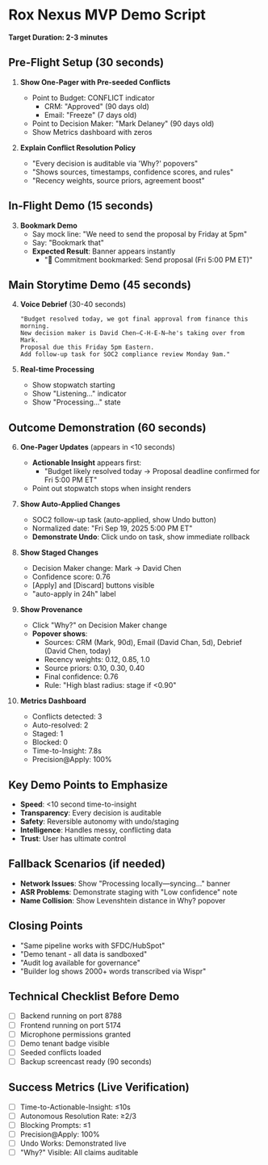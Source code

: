 # Rox Nexus MVP Demo Script
**Target Duration: 2-3 minutes**

## Pre-Flight Setup (30 seconds)
1. **Show One-Pager with Pre-seeded Conflicts**
   - Point to Budget: CONFLICT indicator
     - CRM: "Approved" (90 days old)
     - Email: "Freeze" (7 days old)
   - Point to Decision Maker: "Mark Delaney" (90 days old)
   - Show Metrics dashboard with zeros

2. **Explain Conflict Resolution Policy**
   - "Every decision is auditable via 'Why?' popovers"
   - "Shows sources, timestamps, confidence scores, and rules"
   - "Recency weights, source priors, agreement boost"

## In-Flight Demo (15 seconds)
3. **Bookmark Demo**
   - Say mock line: "We need to send the proposal by Friday at 5pm"
   - Say: "Bookmark that"
   - **Expected Result**: Banner appears instantly
     - "📌 Commitment bookmarked: Send proposal (Fri 5:00 PM ET)"

## Main Storytime Demo (45 seconds)
4. **Voice Debrief** (30-40 seconds)
   ```
   "Budget resolved today, we got final approval from finance this morning. 
   New decision maker is David Chen—C-H-E-N—he's taking over from Mark. 
   Proposal due this Friday 5pm Eastern. 
   Add follow-up task for SOC2 compliance review Monday 9am."
   ```

5. **Real-time Processing**
   - Show stopwatch starting
   - Show "Listening..." indicator
   - Show "Processing..." state

## Outcome Demonstration (60 seconds)
6. **One-Pager Updates** (appears in <10 seconds)
   - **Actionable Insight** appears first:
     - "Budget likely resolved today → Proposal deadline confirmed for Fri 5:00 PM ET"
   - Point out stopwatch stops when insight renders

7. **Show Auto-Applied Changes**
   - SOC2 follow-up task (auto-applied, show Undo button)
   - Normalized date: "Fri Sep 19, 2025 5:00 PM ET"
   - **Demonstrate Undo**: Click undo on task, show immediate rollback

8. **Show Staged Changes**
   - Decision Maker change: Mark → David Chen
   - Confidence score: 0.76
   - [Apply] and [Discard] buttons visible
   - "auto-apply in 24h" label

9. **Show Provenance**
   - Click "Why?" on Decision Maker change
   - **Popover shows**:
     - Sources: CRM (Mark, 90d), Email (David Chan, 5d), Debrief (David Chen, today)
     - Recency weights: 0.12, 0.85, 1.0
     - Source priors: 0.10, 0.30, 0.40
     - Final confidence: 0.76
     - Rule: "High blast radius: stage if <0.90"

10. **Metrics Dashboard**
    - Conflicts detected: 3
    - Auto-resolved: 2
    - Staged: 1
    - Blocked: 0
    - Time-to-Insight: 7.8s
    - Precision@Apply: 100%

## Key Demo Points to Emphasize
- **Speed**: <10 second time-to-insight
- **Transparency**: Every decision is auditable
- **Safety**: Reversible autonomy with undo/staging
- **Intelligence**: Handles messy, conflicting data
- **Trust**: User has ultimate control

## Fallback Scenarios (if needed)
- **Network Issues**: Show "Processing locally—syncing..." banner
- **ASR Problems**: Demonstrate staging with "Low confidence" note
- **Name Collision**: Show Levenshtein distance in Why? popover

## Closing Points
- "Same pipeline works with SFDC/HubSpot"
- "Demo tenant - all data is sandboxed"
- "Audit log available for governance"
- "Builder log shows 2000+ words transcribed via Wispr"

## Technical Checklist Before Demo
- [ ] Backend running on port 8788
- [ ] Frontend running on port 5174
- [ ] Microphone permissions granted
- [ ] Demo tenant badge visible
- [ ] Seeded conflicts loaded
- [ ] Backup screencast ready (90 seconds)

## Success Metrics (Live Verification)
- [ ] Time-to-Actionable-Insight: ≤10s
- [ ] Autonomous Resolution Rate: ≥2/3
- [ ] Blocking Prompts: ≤1
- [ ] Precision@Apply: 100%
- [ ] Undo Works: Demonstrated live
- [ ] "Why?" Visible: All claims auditable
